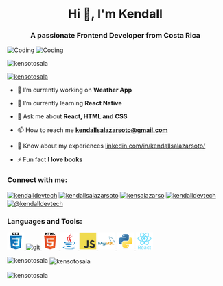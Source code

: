 <h1 align="center">Hi 👋, I'm Kendall</h1>
<h3 align="center">A passionate Frontend Developer from Costa Rica</h3>
<img aling="right" alt="Coding" height="400 "width="1200" src="https://camo.githubusercontent.com/34e2391334d75246d9c86c0a470a4b5606ab4dc84fb803930bc89635b4fce9c9/68747470733a2f2f7777772e6c616d626461746573742e636f6d2f7265736f75726365732f696d616765732f6e65777332342e676966">
<img aling="right" alt="Coding" width="400" src="https://cdn.dribbble.com/users/330915/screenshots/3587000/10_coding_dribbble.gif">

<p align="left"> <img src="https://komarev.com/ghpvc/?username=kensotosala&label=Profile%20views&color=0e75b6&style=flat" alt="kensotosala" /> </p>

<p align="left"> <a href="https://github.com/ryo-ma/github-profile-trophy"><img src="https://github-profile-trophy.vercel.app/?username=kensotosala" alt="kensotosala" /></a> </p>

- 🔭 I’m currently working on **Weather App**

- 🌱 I’m currently learning **React Native**

- 💬 Ask me about **React, HTML and CSS**

- 📫 How to reach me **kendallsalazarsoto@gmail.com**

- 📄 Know about my experiences [linkedin.com/in/kendallsalazarsoto/](linkedin.com/in/kendallsalazarsoto/)

- ⚡ Fun fact **I love books**

<h3 align="left">Connect with me:</h3>
<p align="left">
<a href="https://twitter.com/kendalldevtech" target="blank"><img align="center" src="https://raw.githubusercontent.com/rahuldkjain/github-profile-readme-generator/master/src/images/icons/Social/twitter.svg" alt="kendalldevtech" height="30" width="40" /></a>
<a href="https://linkedin.com/in/kendallsalazarsoto" target="blank"><img align="center" src="https://raw.githubusercontent.com/rahuldkjain/github-profile-readme-generator/master/src/images/icons/Social/linked-in-alt.svg" alt="kendallsalazarsoto" height="30" width="40" /></a>
<a href="https://instagram.com/kensalazarso" target="blank"><img align="center" src="https://raw.githubusercontent.com/rahuldkjain/github-profile-readme-generator/master/src/images/icons/Social/instagram.svg" alt="kensalazarso" height="30" width="40" /></a>
<a href="https://www.hackerrank.com/kendalldevtech" target="blank"><img align="center" src="https://raw.githubusercontent.com/rahuldkjain/github-profile-readme-generator/master/src/images/icons/Social/hackerrank.svg" alt="kendalldevtech" height="30" width="40" /></a>
<a href="https://www.hackerearth.com/@kendalldevtech" target="blank"><img align="center" src="https://raw.githubusercontent.com/rahuldkjain/github-profile-readme-generator/master/src/images/icons/Social/hackerearth.svg" alt="@kendalldevtech" height="30" width="40" /></a>
</p>

<h3 align="left">Languages and Tools:</h3>
<p align="left"> <a href="https://www.w3schools.com/css/" target="_blank" rel="noreferrer"> <img src="https://raw.githubusercontent.com/devicons/devicon/master/icons/css3/css3-original-wordmark.svg" alt="css3" width="40" height="40"/> </a> <a href="https://git-scm.com/" target="_blank" rel="noreferrer"> <img src="https://www.vectorlogo.zone/logos/git-scm/git-scm-icon.svg" alt="git" width="40" height="40"/> </a> <a href="https://www.w3.org/html/" target="_blank" rel="noreferrer"> <img src="https://raw.githubusercontent.com/devicons/devicon/master/icons/html5/html5-original-wordmark.svg" alt="html5" width="40" height="40"/> </a> <a href="https://www.java.com" target="_blank" rel="noreferrer"> <img src="https://raw.githubusercontent.com/devicons/devicon/master/icons/java/java-original.svg" alt="java" width="40" height="40"/> </a> <a href="https://developer.mozilla.org/en-US/docs/Web/JavaScript" target="_blank" rel="noreferrer"> <img src="https://raw.githubusercontent.com/devicons/devicon/master/icons/javascript/javascript-original.svg" alt="javascript" width="40" height="40"/> </a> <a href="https://www.mysql.com/" target="_blank" rel="noreferrer"> <img src="https://raw.githubusercontent.com/devicons/devicon/master/icons/mysql/mysql-original-wordmark.svg" alt="mysql" width="40" height="40"/> </a> <a href="https://www.python.org" target="_blank" rel="noreferrer"> <img src="https://raw.githubusercontent.com/devicons/devicon/master/icons/python/python-original.svg" alt="python" width="40" height="40"/> </a> <a href="https://reactjs.org/" target="_blank" rel="noreferrer"> <img src="https://raw.githubusercontent.com/devicons/devicon/master/icons/react/react-original-wordmark.svg" alt="react" width="40" height="40"/> </a> </p>

<p><img align="left" src="https://github-readme-stats.vercel.app/api/top-langs?username=kensotosala&show_icons=true&locale=en&layout=compact" alt="kensotosala" /></p>

<p>&nbsp;<img align="center" src="https://github-readme-stats.vercel.app/api?username=kensotosala&show_icons=true&locale=en" alt="kensotosala" /></p>

<p><img align="center" src="https://github-readme-streak-stats.herokuapp.com/?user=kensotosala&" alt="kensotosala" /></p>
